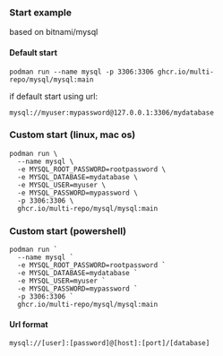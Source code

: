 ### Start example

based on bitnami/mysql

#### Default start 

```
podman run --name mysql -p 3306:3306 ghcr.io/multi-repo/mysql/mysql:main
```
if default start using url:
```
mysql://myuser:mypassword@127.0.0.1:3306/mydatabase
 ```

### Custom start (linux, mac os)

```
podman run \
  --name mysql \
  -e MYSQL_ROOT_PASSWORD=rootpassword \
  -e MYSQL_DATABASE=mydatabase \
  -e MYSQL_USER=myuser \
  -e MYSQL_PASSWORD=mypassword \
  -p 3306:3306 \
  ghcr.io/multi-repo/mysql/mysql:main
```

### Custom start (powershell)
```
podman run `
  --name mysql `
  -e MYSQL_ROOT_PASSWORD=rootpassword `
  -e MYSQL_DATABASE=mydatabase `
  -e MYSQL_USER=myuser `
  -e MYSQL_PASSWORD=mypassword `
  -p 3306:3306 `
  ghcr.io/multi-repo/mysql/mysql:main
```

#### Url format
`mysql://[user]:[password]@[host]:[port]/[database]`
